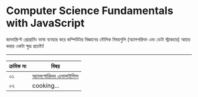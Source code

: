 <p align="justify">

# Computer Science Fundamentals with JavaScript
জাভাস্ক্রিপ্ট প্রোগ্রামিং ভাষা ব্যবহার করে কম্পিউটার বিজ্ঞানের মৌলিক বিষয়গুলি (অ্যালগরিদম এবং ডেটা স্ট্রাকচার) আয়ত্ত করার একটা ক্ষুদ্র প্রচেষ্টা!

---

|ক্রমিক নং |বিষয়|
|-----|--------|
|০১|[অ্যালগোরিদম এনালাইসিস](./algorithm-analysis/algorithm-analysis.md)|
|০২|cooking...|

</p>